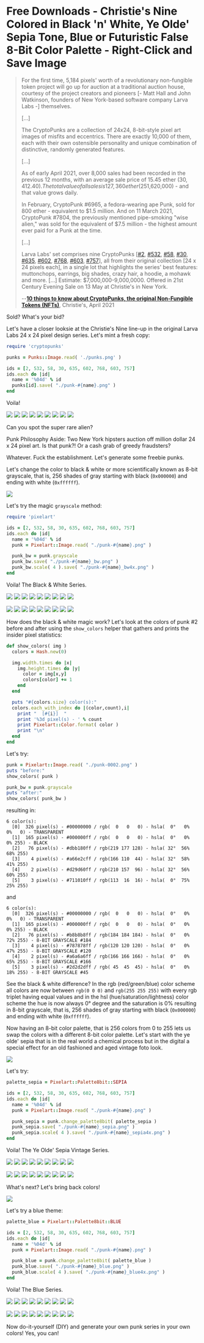 # Free Downloads - Christie's Nine Colored in Black 'n' White, Ye Olde' Sepia Tone, Blue or Futuristic False 8-Bit Color Palette - Right-Click and Save Image


> For the first time, 5,184 pixels' worth of a revolutionary non-fungible token project will go up for auction
> at a traditional auction house, courtesy of the project creators and pioneers [- Matt Hall and John Watkinson, founders of New York-based software company Larva Labs -] themselves.
>
> [...]
>
>  The CryptoPunks are a collection of 24x24, 8-bit-style pixel art images of misfits and eccentrics.
>  There are exactly 10,000 of them, each with their own ostensible personality
>  and unique combination of distinctive, randomly generated features.
>
> [...]
>
> As of early April 2021, over 8,000 sales had been recorded in the previous 12 months,
> with an average sale price of 15.45 ether ($30,412.40).
> The total value of all sales is 127,360 ether ($251,620,000) - and that value grows daily.
>
> In February, CryptoPunk #6965, a fedora-wearing ape Punk, sold for 800 ether - equivalent to $1.5 million.
> And on 11 March 2021, CryptoPunk #7804, the previously mentioned pipe-smoking "wise alien,"
> was sold for the equivalent of $7.5 million - the highest amount ever paid for a Punk at the time.
>
> [...]
>
> Larva Labs' set comprises nine CryptoPunks [[#2](https://www.larvalabs.com/cryptopunks/details/2),
> [#532](https://www.larvalabs.com/cryptopunks/details/532),
> [#58](https://www.larvalabs.com/cryptopunks/details/58),
> [#30](https://www.larvalabs.com/cryptopunks/details/30),
> [#635](https://www.larvalabs.com/cryptopunks/details/635),
> [#602](https://www.larvalabs.com/cryptopunks/details/602),
> [#768](https://www.larvalabs.com/cryptopunks/details/768),
> [#603](https://www.larvalabs.com/cryptopunks/details/603),
> [#757](https://www.larvalabs.com/cryptopunks/details/757)], all from their original collection [24 x 24 pixels each],
> in a single lot that highlights the series' best features: muttonchops, earrings, big shades, crazy hair, a hoodie, a mohawk and more.
> [...]
> Estimate: $7,000,000-9,000,0000.
>  Offered in 21st Century Evening Sale on 13 May at Christie's in New York.
>
>  --[**10 things to know about CryptoPunks, the original Non-Fungible Tokens (NFTs)**](https://www.christies.com/features/10-things-to-know-about-CryptoPunks-11569-1.aspx), Christie's, April 2021


Sold? What's your bid?


Let's have a closer looksie at
the Christie's Nine line-up
in the original Larva Labs 24 x 24 pixel design series.
Let's mint a fresh copy:


``` ruby
require 'cryptopunks'

punks = Punks::Image.read( './punks.png' )

ids = [2, 532, 58, 30, 635, 602, 768, 603, 757]
ids.each do |id|
  name = '%04d' % id
  punks[id].save( "./punk-#{name}.png" )
end
```

Voila!

![](i/punk-0002.png)
![](i/punk-0532.png)
![](i/punk-0058.png)
![](i/punk-0030.png)
![](i/punk-0635.png)
![](i/punk-0602.png)
![](i/punk-0768.png)
![](i/punk-0603.png)
![](i/punk-0757.png)


Can you spot the super rare alien?


Punk Philosophy Aside: Two New York hipsters auction off million dollar 24 x 24 pixel art. Is that punk?!  Or a cash grab of greedy fraudsters?



Whatever. Fuck the establishment.
Let's generate some freebie punks.


Let's change the color to black & white or
more scientifically known as 8-bit grayscale, that is,
256 shades of gray
starting with black (`0x000000`)
and ending with white (`0xffffff`).


![](i/palette_grayscale.png)


Let's try the magic `grayscale` method:

``` ruby
require 'pixelart'

ids = [2, 532, 58, 30, 635, 602, 768, 603, 757]
ids.each do |id|
  name = '%04d' % id
  punk = Pixelart::Image.read( "./punk-#{name}.png" )

  punk_bw = punk.grayscale
  punk_bw.save( "./punk-#{name}_bw.png" )
  punk_bw.scale( 4 ).save( "./punk-#{name}_bw4x.png" )
end
```


Voila! The Black & White Series.

![](i/punk-0002_bw.png)
![](i/punk-0532_bw.png)
![](i/punk-0058_bw.png)
![](i/punk-0030_bw.png)
![](i/punk-0635_bw.png)
![](i/punk-0602_bw.png)
![](i/punk-0768_bw.png)
![](i/punk-0603_bw.png)
![](i/punk-0757_bw.png)

![](i/punk-0002_bw4x.png)
![](i/punk-0532_bw4x.png)
![](i/punk-0058_bw4x.png)
![](i/punk-0030_bw4x.png)
![](i/punk-0635_bw4x.png)
![](i/punk-0602_bw4x.png)
![](i/punk-0768_bw4x.png)
![](i/punk-0603_bw4x.png)
![](i/punk-0757_bw4x.png)



How does the black & white magic work?
Let's look at the colors
of punk #2 before and after
using the `show_colors` helper
that gathers and prints the insider pixel statistics:


``` ruby
def show_colors( img )
  colors = Hash.new(0)

  img.width.times do |x|
    img.height.times do |y|
      color = img[x,y]
      colors[color] += 1
    end
  end

  puts "#{colors.size} color(s):"
  colors.each_with_index do |(color,count),i|
    print "  [#{i}]  "
    print '%3d pixel(s) - ' % count
    print Pixelart::Color.format( color )
    print "\n"
  end
end
```

Let's try:

```ruby
punk = Pixelart::Image.read( "./punk-0002.png" )
puts "before:"
show_colors( punk )

punk_bw = punk.grayscale
puts "after:"
show_colors( punk_bw )
```

resulting in:

```
6 color(s):
  [0]  326 pixel(s) - #00000000 / rgb(  0   0   0) - hsla(  0°   0%   0%   0) - TRANSPARENT
  [1]  165 pixel(s) - #000000ff / rgb(  0   0   0) - hsla(  0°   0%   0% 255) - BLACK
  [2]   76 pixel(s) - #dbb180ff / rgb(219 177 128) - hsla( 32°  56%  68% 255)
  [3]    4 pixel(s) - #a66e2cff / rgb(166 110  44) - hsla( 32°  58%  41% 255)
  [4]    2 pixel(s) - #d29d60ff / rgb(210 157  96) - hsla( 32°  56%  60% 255)
  [5]    3 pixel(s) - #711010ff / rgb(113  16  16) - hsla(  0°  75%  25% 255)
```

and

```
6 color(s):
  [0]  326 pixel(s) - #00000000 / rgb(  0   0   0) - hsla(  0°   0%   0%   0) - TRANSPARENT
  [1]  165 pixel(s) - #000000ff / rgb(  0   0   0) - hsla(  0°   0%   0% 255) - BLACK
  [2]   76 pixel(s) - #b8b8b8ff / rgb(184 184 184) - hsla(  0°   0%  72% 255) - 8-BIT GRAYSCALE #184
  [3]    4 pixel(s) - #787878ff / rgb(120 120 120) - hsla(  0°   0%  47% 255) - 8-BIT GRAYSCALE #120
  [4]    2 pixel(s) - #a6a6a6ff / rgb(166 166 166) - hsla(  0°   0%  65% 255) - 8-BIT GRAYSCALE #166
  [5]    3 pixel(s) - #2d2d2dff / rgb( 45  45  45) - hsla(  0°   0%  18% 255) - 8-BIT GRAYSCALE #45
```

See the black & white difference?
In the rgb (red/green/blue) color scheme
all colors are now between
`rgb(0 0 0)` and `rgb(255 255 255)` with
every rgb triplet having equal values
and in the hsl (hue/saturation/lightness) color scheme
the hue is now always 0° degree
and the saturation is 0% resulting in
8-bit grayscale, that is,
256 shades of gray
starting with black (`0x000000`)
and ending with white (`0xffffff`).


Now having an 8-bit color palette, that is 256 colors
from 0 to 255 lets us
swap the colors with a different 8-bit color palette.
Let's start with the ye olde' sepia
that is in the real world a chemical process
but in the digital a special effect for
an old fashioned and aged vintage foto look.


![](i/palette_sepia.png)


Let's try:

``` ruby
palette_sepia = Pixelart::Palette8bit::SEPIA

ids = [2, 532, 58, 30, 635, 602, 768, 603, 757]
ids.each do |id|
  name = '%04d' % id
  punk = Pixelart::Image.read( "./punk-#{name}.png" )

  punk_sepia = punk.change_palette8bit( palette_sepia )
  punk_sepia.save( "./punk-#{name}_sepia.png" )
  punk_sepia.scale( 4 ).save( "./punk-#{name}_sepia4x.png" )
end
```


Voila! The Ye Olde' Sepia Vintage Series.

![](i/punk-0002_sepia.png)
![](i/punk-0532_sepia.png)
![](i/punk-0058_sepia.png)
![](i/punk-0030_sepia.png)
![](i/punk-0635_sepia.png)
![](i/punk-0602_sepia.png)
![](i/punk-0768_sepia.png)
![](i/punk-0603_sepia.png)
![](i/punk-0757_sepia.png)

![](i/punk-0002_sepia4x.png)
![](i/punk-0532_sepia4x.png)
![](i/punk-0058_sepia4x.png)
![](i/punk-0030_sepia4x.png)
![](i/punk-0635_sepia4x.png)
![](i/punk-0602_sepia4x.png)
![](i/punk-0768_sepia4x.png)
![](i/punk-0603_sepia4x.png)
![](i/punk-0757_sepia4x.png)




What's next? Let's bring back colors!

![](i/palette_blue.png)

Let's try a blue theme:

``` ruby
palette_blue = Pixelart::Palette8bit::BLUE

ids = [2, 532, 58, 30, 635, 602, 768, 603, 757]
ids.each do |id|
  name = '%04d' % id
  punk = Pixelart::Image.read( "./punk-#{name}.png" )

  punk_blue = punk.change_palette8bit( palette_blue )
  punk_blue.save( "./punk-#{name}_blue.png" )
  punk_blue.scale( 4 ).save( "./punk-#{name}_blue4x.png" )
end
```


Voila! The Blue Series.

![](i/punk-0002_blue.png)
![](i/punk-0532_blue.png)
![](i/punk-0058_blue.png)
![](i/punk-0030_blue.png)
![](i/punk-0635_blue.png)
![](i/punk-0602_blue.png)
![](i/punk-0768_blue.png)
![](i/punk-0603_blue.png)
![](i/punk-0757_blue.png)

![](i/punk-0002_blue4x.png)
![](i/punk-0532_blue4x.png)
![](i/punk-0058_blue4x.png)
![](i/punk-0030_blue4x.png)
![](i/punk-0635_blue4x.png)
![](i/punk-0602_blue4x.png)
![](i/punk-0768_blue4x.png)
![](i/punk-0603_blue4x.png)
![](i/punk-0757_blue4x.png)
















Now do-it-yourself (DIY) and generate your own punk series
in your own colors! Yes, you can!



